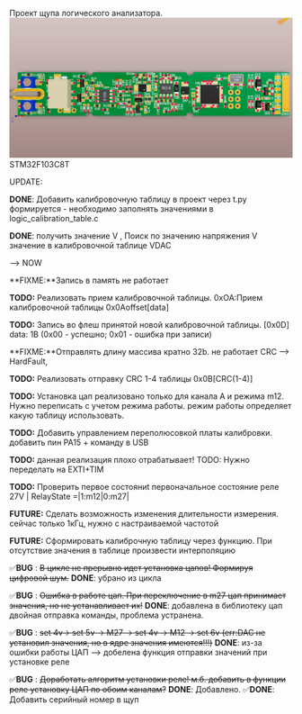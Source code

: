 Проект щупа логического анализатора.
![3D](https://github.com/kozlov-dev/Probe_LA_v5_calibrate_table/blob/main/3D.jpeg "3D")
STM32F103C8T

UPDATE:



**DONE**: Добавить калибровочную таблицу в проект через t.py формируется - необходимо заполнять значениями в logic_calibration_table.с

**DONE**: получить значение V , Поиск по значению напряжения V значение в калибровочной таблице VDAC

--> NOW

**FIXME:**Запись в память не работает

**TODO:** Реализовать прием калибровочной таблицы. 0xOA:Прием калибровочной таблицы 0x0Aoffset[data]

**TODO:** Запись во флеш принятой новой калибровочной таблицы. [0x0D] data: 1B (0x00 - успешно; 0x01 - ошибка при записи)

**FIXME:**Отправлять длину массива кратно 32b. не работает CRC --> HardFault, 

**TODO:** Реализовать отправку CRC 1-4 таблицы 0x0B[CRC(1-4)]

**TODO:** Установка цап реализовано только для канала A и режима m12. Нужно переписать с учетом режима работы. режим работы определяет какую таблицу использовать.	 

**TODO:** Добавить управлением переполюсовкой платы калибровки. добавить пин PA15 + команду в USB

**TODO:** данная реализация плохо отрабатывает! TODO: Нужно переделать на EXTI+TIM

**TODO:** Проверить первое состояниt первоначальное состояние реле 27V | RelayState =|1:m12|0:m27|

**FUTURE:** Сделать возможность изменения длительности измерения. сейчас только 1кГц, нужно с настраиваемой частотой

**FUTURE:** Сформировать калиброчную таблицу через функцию. При отсутствие значения в таблице произвести интерполяцию


:white_check_mark:**BUG**	: ~~В цикле не прерывно идет установка цапов! Формируя цифровой шум.~~ **DONE**: убрано из цикла

:white_check_mark:**BUG**	: ~~Ошибка в работе цап. При переключение в m27 цап принимает значения, но не устанавливает их!~~ **DONE**: добавлена в библиотеку цап двойная отправка команды, проблема устранена.

:white_check_mark:**BUG** : ~~set 4v-> set 5v -> M27 -> set 4v -> M12 -> set 6v (err:DAC не установил значения, но в ядре значения имеются!!!)~~ **DONE**: из-за ошибки работы ЦАП --> добелена функция отправки значений при установке реле

:white_check_mark:**BUG** : ~~Доработать алгоритм установки реле! м.б. добавить в функции реле установку ЦАП по обоим каналам?~~ **DONE**: Добавлено.
:white_check_mark:**DONE**: Добавить серийный номер в щуп
